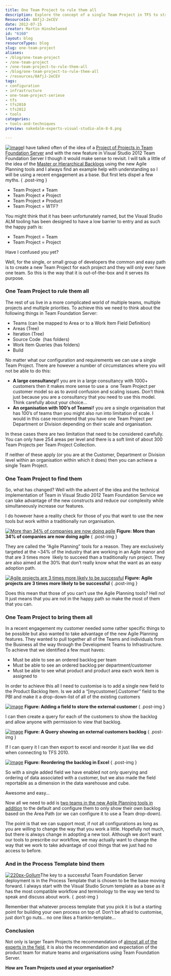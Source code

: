 ```yaml
---
title: One Team Project to rule them all
description: Explore the concept of a single Team Project in TFS to streamline multiple teams and projects, enhancing collaboration and efficiency in Agile environments.
ResourceId: 8AfjJ-2eCEV
date: 2012-07-15
creator: Martin Hinshelwood
id: "6160"
layout: blog
resourceTypes: blog
slug: one-team-project
aliases:
- /blog/one-team-project
- /one-team-project
- /one-team-project-to-rule-them-all
- /blog/one-team-project-to-rule-them-all
- /resources/8AfjJ-2eCEV
tags:
- configuration
- infrastructure
- one-team-project-seriese
- tfs
- tfs2010
- tfs2012
- tools
categories:
- tools-and-techniques
preview: nakedalm-experts-visual-studio-alm-8-8.png

---
```

[![image](images/image16-2-2.png "image")](http://nkdagility.com/wp-content/uploads/2012/07/image16-2-2.png)I have talked often of the idea of a [Project of Projects in Team Foundation Server](http://blog.hinshelwood.com/project-of-projects-with-team-foundation-server-2010/) and with the new feature in Visual Studio 2012 Team Foundation Server I though it would make sense to revisit. I will talk a little of the idea of the [Master or Hierarchical Backlogs](http://blogs.msdn.com/b/greggboer/archive/2012/01/27/tfs-vnext-configuring-your-project-to-have-a-master-backlog-and-sub-teams.aspx) using the new Agile Planning tools and I always find an example help with understanding so I will be using a recent engagement as a base. But first lets dispel a few myths.
{ .post-img }

- Team Project ≠ Team
- Team Project ≠ Project
- Team Project ≠ Product
- Team Project = WTF?

You might think that it has been unfortunately named, but the Visual Studio ALM tooling has been designed to have a low barrier to entry and as such the happy path is:

- Team Project = Team
- Team Project = Project

Have I confused you yet?

Well, for the single, or small group of developers the common and easy path is to create a new Team Project for each project and they will only ever have one team. So this is the way that it is out-of-the-box and it serves its purpose.

### One Team Project to rule them all

The rest of us live in a more complicated world of multiple teams, multiple projects and multiple priorities. To achieve this we need to think about the following things in Team Foundation Server:

- Teams (can be mapped to Area or to a Work Item Field Definition)
- Areas (Tree)
- Iteration (Tree)
- Source Code  (has folders)
- Work Item Queries (has folders)
- Build

No matter what our configuration and requirements we can use a single Team Project. There are however a number of circumstances where you will not be able to do this:

- **A large consultancy**If you are in a large consultancy with 1000+ customers then it makes more sense to use a  one Team Project per customer model so as to avoid confusion and scaling issues. Don’t think just because you are a consultancy that you need to use this model. Think carefully about your choice…
- **An organisation with 100’s of Teams**If you are a single organisation that has 100’s of teams than you might also run into limitation of scale. I would in this case recommend that you have one Team Project per Department or Division depending on their scale and organisation.

In these cases there are two limitation that need to be considered carefully. You can only have 254 areas per level and there is a soft limit of about 300 Team Projects per Team Project Collection.

If neither of these apply (or you are at the Customer, Department or Division level within an organisation within which it does) then you can achieve a single Team Project.

### One Team Project to find them

So, what has changed? Well with the advent of the idea and the technical implementation of Team in Visual Studio 2012 Team Foundation Service we can take advantage of the new constructs and reduce our complexity while simultaneously increase our features.

I do however have a reality check for those of you that want to use the new tools but work within a traditionally run organisation.

[![More than 34% of companies are now doing agile](images/image17-3-3.png "More than 34% of companies are now doing agile")](http://nkdagility.com/wp-content/uploads/2012/07/image17-3-3.png) **Figure: More than 34% of companies are now doing agile**
{ .post-img }

They are called the “Agile Planning” tools for a reason. They are exclusively targeted at the ~34% of the industry that are working in an Agile manor and that are 3 times more  likely to succeed than a traditionally run project. They are also aimed at the 30% that don’t really know what the want as an easy adoption path.

[![Agile projects are 3 times more likely to be successful](images/image18-4-4.png "Agile projects are 3 times more likely to be successful")](http://nkdagility.com/wp-content/uploads/2012/07/image18-4-4.png) **Figure: Agile projects are 3 times more likely to be successful**
{ .post-img }

Does this mean that those of you can’t use the Agile Planning tools? Hell no! It just means that you are not in the happy path so make the most of them that you can.

### One Team Project to bring them all

In a recent engagement my customer needed some rather specific things to be possible but also wanted to take advantage of the new Agile Planning features. They wanted to pull together all of the Teams and individuals from the Business all the way through the Development Teams to Infrastructure. To achieve that we identified a few must haves:

- Must be able to see an ordered backlog per team
- Must be able to see an ordered backlog per department/customer
- Must be able to see what product and product area each work item is assigned to

In order to achieve this all I need to customise is to add a single new field to the Product Backlog Item. Is we add a “\[mycustomer\].Customer” field to the PBI and make it a drop-down-list of all of the existing customers

[![image](images/image19-5-5.png "image")](http://nkdagility.com/wp-content/uploads/2012/07/image19-5-5.png) **Figure: Adding a field to store the external customer**
{ .post-img }

I can then create a query for each of the customers to show the backlog and allow anyone with permission to view that backlog.

[![image](images/image20-6-6.png "image")](http://nkdagility.com/wp-content/uploads/2012/07/image20-6-6.png) **Figure: A Query showing an external customers backlog**
{ .post-img }

If I can query it I can then export to excel and reorder it just like we did when connecting to TFS 2010.

[![image](images/image21-7-7.png "image")](http://nkdagility.com/wp-content/uploads/2012/07/image21-7-7.png) **Figure: Reordering the backlog in Excel**
{ .post-img }

So with a single added field we have enabled not only querying and ordering of data associated with a customer, but we also made the field reportable as a dimension in the data warehouse and cube.

Awesome and easy…

Now all we need to add is [two teams in the new Agile Planning tools in addition](http://blogs.msdn.com/b/greggboer/archive/2012/01/27/tfs-vnext-configuring-your-project-to-have-a-master-backlog-and-sub-teams.aspx) to the default and configure them to only show their own backlog based on the Area Path (or we can configure it to use a Team drop-down).

The point is that we can support most, if not all configurations as long as you are willing to change the way that you work a little. Hopefully not much, but there is always change in adopting a new tool. Although we don’t want our tools to prescribe our workflow, we may actually want to change the way that we work to take advantage of cool things that we just had no access to before.

### And in the Process Template bind them

[![220px-Gollum](images/220px-Gollum-1-1.png "220px-Gollum")](http://nkdagility.com/wp-content/uploads/2012/07/220px-Gollum-1-1.png)The key to a successful Team Foundation Server deployment is in the Process Template that is chosen to be the base moving forward. I always start with the Visual Studio Scrum template as a base as it has the most compatible workflow and terminology to the way we tend to speak and discuss about work.
{ .post-img }

Remember that whatever process template that you pick it is but a starting point for building your own process on top of. Don’t be afraid to customise, just don’t go nuts… no one likes a frankin-template…

### Conclusion

Not only is larger Team Projects the recommendation of [almost all of the experts in the field](http://blog.hinshelwood.com/when-should-i-use-areas-in-tfs-instead-of-team-projects-in-team-foundation-server-2010/), it is also the recommendation and expectation of the product team for mature teams and organisations using Team Foundation Server.

**How are Team Projects used at your organisation?**
